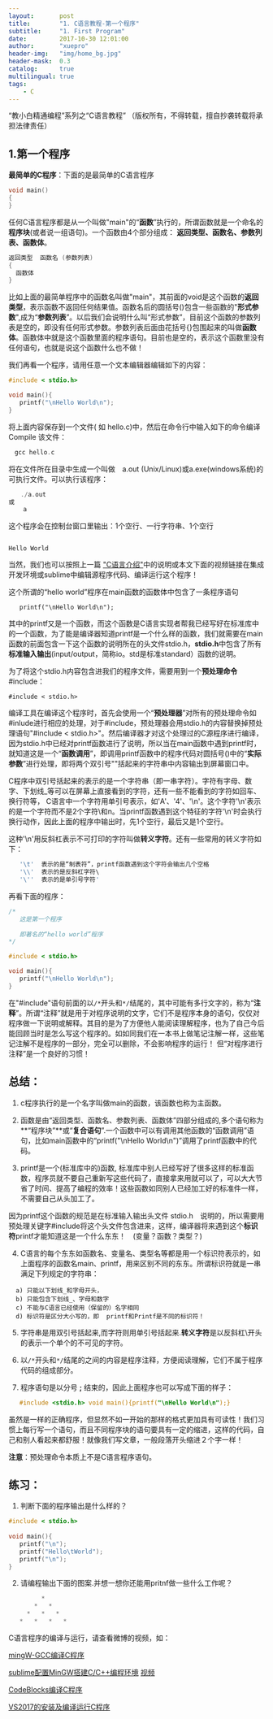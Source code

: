 ```yaml
---
layout:       post
title:        "1. C语言教程-第一个程序"
subtitle:     "1. First Program"
date:         2017-10-30 12:01:00
author:       "xuepro"
header-img:   "img/home_bg.jpg"
header-mask:  0.3
catalog:      true
multilingual: true
tags:
    - C
---
```


“教小白精通编程”系列之“C语言教程” （版权所有，不得转载，擅自抄袭转载将承担法律责任）

## 1.第一个程序

**最简单的C程序**：下面的是最简单的C语言程序

```c
void main()
{
}
```
任何C语言程序都是从一个叫做"main"的“**函数**”执行的，所谓函数就是一个命名的**程序块**(或者说一组语句)。一个函数由4个部分组成：
**返回类型、函数名、参数列表、函数体**。
```c
返回类型  函数名 (参数列表)
{
  函数体
}
```
比如上面的最简单程序中的函数名叫做"main"，其前面的void是这个函数的**返回类型**，表示函数不返回任何结果值。函数名后的圆括号()包含一些函数的"**形式参数**",成为“**参数列表**”。以后我们会说明什么叫“形式参数”，目前这个函数的参数列表是空的，即没有任何形式参数。参数列表后面由花括号{}包围起来的叫做**函数体**。函数体中就是这个函数里面的程序语句。目前也是空的，表示这个函数里没有任何语句，也就是说这个函数什么也不做！

我们再看一个程序，请用任意一个文本编辑器编辑如下的内容：
```c
#include < stdio.h>

void main(){
   printf("\nHello World\n");
}
```

将上面内容保存到一个文件( 如 hello.c)中，然后在命令行中输入如下的命令编译Compile 该文件：
```c
　gcc hello.c
```

将在文件所在目录中生成一个叫做　a.out (Unix/Linux)或a.exe(windows系统)的可执行文件。可以执行该程序：
```c
　　./a.out　　
或 
    a
```

这个程序会在控制台窗口里输出：1个空行、一行字符串、1个空行
```

Hello World

```

当然，我们也可以按照上一篇 ["C语言介绍"](https://xuepro.xcguan.net/2017/10/30/0.-C%E8%AF%AD%E8%A8%80%E6%95%99%E7%A8%8B-C%E8%AF%AD%E8%A8%80%E4%BB%8B%E7%BB%8D/)中的说明或本文下面的视频链接在集成开发环境或sublime中编辑源程序代码、编译运行这个程序！

这个所谓的“hello world”程序在main函数的函数体中包含了一条程序语句
```
   printf("\nHello World\n");
```
其中的printf又是一个函数，而这个函数是C语言实现者帮我已经写好在标准库中的一个函数，为了能是编译器知道printf是一个什么样的函数，我们就需要在main函数的前面包含一下这个函数的说明所在的头文件stdio.h，**stdio.h**中包含了所有**标准输入输出**(input/output，简称io。std是标准standard）函数的说明。

为了将这个stdio.h内容包含进我们的程序文件，需要用到一个**预处理命令** #include：
```
#include < stdio.h>
```
编译工具在编译这个程序时，首先会使用一个“**预处理器**”对所有的预处理命令如#inlude进行相应的处理，对于#include，预处理器会用stdio.h的内容替换掉预处理语句"#include < stdio.h>"。然后编译器才对这个处理过的C源程序进行编译，因为stdio.h中已经对printf函数进行了说明，所以当在main函数中遇到printf时，就知道这是一个“**函数调用**”，即调用printf函数中的程序代码对圆括号()中的“**实际参数**”进行处理，即将两个双引号""括起来的字符串中内容输出到屏幕窗口中。

C程序中双引号括起来的表示的是一个字符串（即一串字符）。字符有字母、数字、下划线_等可以在屏幕上直接看到的字符，还有一些不能看到的字符如回车、换行符等，
C语言中一个字符用单引号表示，如'A'、'4'、'\n'。这个字符'\n'表示的是一个字符而不是2个字符\和n。当printf函数遇到这个特征的字符'\n'时会执行换行动作，因此上面的程序中输出时，先1个空行，最后又是1个空行。

这种'\n'用反斜杠表示不可打印的字符叫做**转义字符**。还有一些常用的转义字符如下：
```c
   '\t'  表示的是“制表符”，printf函数遇到这个字符会输出几个空格
   '\\'  表示的是反斜杠字符\
   '\''  表示的是单引号字符'   
```

再看下面的程序：
```c
/*
   这是第一个程序
   
   即著名的“hello world”程序
*/

#include < stdio.h>

void main(){
   printf("\nHello World\n");
}
```

在"#include"语句前面的以```/*```开头和```*/```结尾的，其中可能有多行文字的，称为“**注释**”。所谓“注释”就是用于对程序说明的文字，它们不是程序本身的语句，仅仅对程序做一下说明或解释。其目的是为了方便他人能阅读理解程序，也为了自己今后能回顾当时是怎么写这个程序的。如如同我们在一本书上做笔记注解一样，这些笔记注解不是程序的一部分，完全可以删除，不会影响程序的运行！ 但“对程序进行注释”是一个良好的习惯！

## 总结：

1) c程序执行的是一个名字叫做main的函数，该函数也称为主函数。

2) 函数是由“返回类型、函数名、参数列表、函数体”四部分组成的,多个语句称为**“程序块”**或“**复合语句**”.一个函数中可以有调用其他函数的“函数调用”语句，比如main函数中的“printf("\nHello World\n")”调用了printf函数中的代码。

3) printf是一个(标准库中的)函数, 标准库中别人已经写好了很多这样的标准函数，程序员就不要自己重新写这些代码了，直接拿来用就可以了，可以大大节省了时间、提高了编程的效率！这些函数如同别人已经加工好的标准件一样，不需要自己从头加工了。

因为printf这个函数的规范是在标准输入输出头文件 stdio.h　说明的，所以需要用预处理关键字#include将这个头文件包含进来，这样，编译器将来遇到这个**标识符**printf才能知道这是一个什么东东！　(变量？函数？类型？)　

4)  C语言的每个东东如函数名、变量名、类型名等都是用一个标识符表示的，如上面程序的函数名main、printf，用来区别不同的东东。所谓标识符就是一串满足下列规定的字符串：
```
  a) 只能以下划线_和字母开头，
  b) 只能包含下划线_、字母和数字
  c) 不能与C语言已经使用（保留的）名字相同
  d) 标识符是区分大小写的，即  printf和Printf是不同的标识符！
``` 

5) 字符串是用双引号括起来,而字符则用单引号括起来.**转义字符**是以反斜杠\开头的表示一个单个的不可见的字符。

6) 以```/*```开头和```*/```结尾的之间的内容是程序注释，方便阅读理解，它们不属于程序代码的组成部分。

7) 程序语句是以分号 **;** 结束的，因此上面程序也可以写成下面的样子：
```c　　　　
   #include <stdio.h> void main(){printf("\nHello World\n");}
```
虽然是一样的正确程序，但显然不如一开始的那样的格式更加具有可读性！我们习惯上每行写一个语句，而且不同程序块的语句要具有一定的缩进，这样的代码，自己和别人看起来都舒服！就像我们写文章，一般段落开头缩进２个字一样！　

**注意**：预处理命令本质上不是C语言程序语句。


## 练习：
  
1. 判断下面的程序输出是什么样的？　

```c
#include < stdio.h>
    
void main(){ 
   printf("\n");
   printf("Hello\tWorld");
   printf("\n");
}
```

2. 请编程输出下面的图案.并想一想你还能用pritnf做一些什么工作呢？

```c
         *
       *   *
     *   *   *
   *   *   *   *
```


C语言程序的编译与运行，请查看微博的视频，如：

[mingW-GCC编译C程序](https://weibo.com/tv/v/Fp93svkY7?fid=1034:ea50545f0ee1ab9fddc01d4e21120e1d)

[sublime配置MinGW搭建C/C++编程环境](http://xuepro.xcguan.net/2017/10/30/sublime%E9%85%8D%E7%BD%AEMinGW%E6%90%AD%E5%BB%BAC%E7%BC%96%E7%A8%8B%E7%8E%AF%E5%A2%83/) [视频](https://weibo.com/tv/v/Fsu25dgJm?fid=1034:044a43470830bb05f02122782c981f3e)

[CodeBlocks编译C程序](https://weibo.com/tv/v/Fp8Pn6hQp?fid=1034:beb66bf53fa5e71e7b41ef375b8d1542)

[VS2017的安装及编译运行C程序](https://weibo.com/tv/v/Fx3MOsqJM?fid=1034:818cb1349ce05a84bfbd5e6422e1f2ea)
